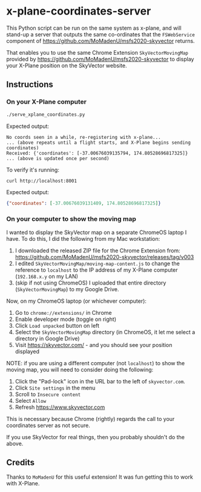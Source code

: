 # x-plane-coordinates-server

This Python script can be run on the same system as x-plane, and will stand-up a server that outputs the same co-ordinates that the `FSWebService` component of <https://github.com/MoMadenU/msfs2020-skyvector> returns.

That enables you to use the same Chrome Extension `SkyVectorMovingMap` provided by <https://github.com/MoMadenU/msfs2020-skyvector> to display your X-Plane position on the SkyVector website.

## Instructions

### On your X-Plane computer

```bash
./serve_xplane_coordinates.py
```

Expected output:

```
No coords seen in a while, re-registering with x-plane...
... (above repeats until a flight starts, and X-Plane begins sending coordinates)
Received: {'coordinates': [-37.00676039135794, 174.80528696817325]}
... (above is updated once per second)
```

To verify it's running:

```bash
curl http://localhost:8001
```

Expected output:

```json
{"coordinates": [-37.00676039131409, 174.80528696817325]}
```

### On your computer to show the moving map

I wanted to display the SkyVector map on a separate ChromeOS laptop I have. To do this, I did the following from my Mac workstation:

1. I downloaded the released ZIP file for the Chrome Extension from: <https://github.com/MoMadenU/msfs2020-skyvector/releases/tag/v003>
2. I edited `SkyVectorMovingMap/moving-map-content.js` to change the reference to `localhost` to the IP address of my X-Plane computer (`192.168.x.y` on my LAN)
3. (skip if not using ChromeOS) I uploaded that entire directory (`SkyVectorMovingMap`) to my Google Drive.

Now, on my ChromeOS laptop (or whichever computer):

1. Go to `chrome://extensions/` in Chrome
2. Enable developer mode (toggle on right)
3. Click `Load unpacked` button on left
4. Select the `SkyVectorMovingMap` directory (in ChromeOS, it let me select a directory in Google Drive)
5. Visit <https://skyvector.com/> - and you should see your position displayed

NOTE: if you are using a different computer (not `localhost`) to show the moving map, you will need to consider doing the following:

1. Click the "Pad-lock" icon in the URL bar to the left of `skyvector.com`.
2. Click `Site settings` in the menu
3. Scroll to `Insecure content`
4. Select `Allow`
5. Refresh <https://www.skyvector.com>

This is necessary because Chrome (rightly) regards the call to your coordinates server as not secure.

If you use SkyVector for real things, then you probably shouldn't do the above.

## Credits

Thanks to `MoMadenU` for this useful extension! It was fun getting this to work with X-Plane.
